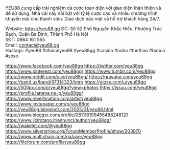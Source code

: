 YEU88 cung cấp trải nghiệm cá cược toàn diện với giao diện thân thiện và dễ sử dụng. Nhà cái này nổi bật với tỷ lệ cược cao và nhiều chương trình khuyến mãi cho thành viên. Giao dịch bảo mật và hỗ trợ khách hàng 24/7.

Website: https://yeu88.gg
ĐC: Số 52 Phố Nguyễn Khắc Hiếu, Phường Trúc Bạch, Quận Ba Đình, Thành Phố Hà Nội       
SĐT: 0984 161 565     
Email: contact@yeu88.gg   
Hastags: #yeu88 #nhacaiyeu88 #yeu88gg #casino #nohu #thethao #banca #soxo


https://www.facebook.com/yeu88gg
https://twitter.com/yeu88gg
https://www.pinterest.com/yeu88gg/
https://www.tumblr.com/yeu88gg
https://www.reddit.com/user/yeu88gg/
https://gravatar.com/yeu88gg
https://band.us/band/97314323/intro
https://glose.com/u/yeu88gg
https://500px.com/p/yeu88gg?view=photos
https://issuu.com/yeu88gg
https://profile.hatena.ne.jp/yeu88gg/
https://www.reverbnation.com/artist/yeu88gg
https://www.instapaper.com/p/yeu88gg
https://yeu88gg.blogspot.com/2025/01/yeu88.html
https://www.blogger.com/profile/08706199455488248121
https://www.ilcirotano.it/annunci/author/yeu88gg/
https://wakelet.com/@yeu88gg
https://www.silverstripe.org/ForumMemberProfile/show/203970
https://www.multichain.com/qa/user/yeu88gg
https://fileforum.com/profile/yeu88gg


